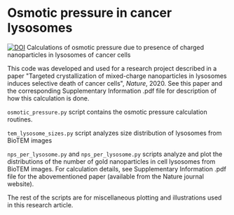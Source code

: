 # Osmotic pressure in cancer lysosomes
[![DOI](https://zenodo.org/badge/157850322.svg)](https://zenodo.org/badge/latestdoi/157850322)
Calculations of osmotic pressure due to presence of charged nanoparticles in lysosomes of cancer cells

This code was developed and used for a research project described in a paper "Targeted crystallization of mixed-charge 
nanoparticles in lysosomes induces selective death of cancer cells", *Nature*, 2020. See this paper and the
corresponding Supplementary Information .pdf file for description of how this calculation is done.

```osmotic_pressure.py``` script contains the osmotic pressure calculation routines.

```tem_lysosome_sizes.py``` script analyzes size distribution of lysosomes from BioTEM images

```nps_per_lysosome.py``` and ```nps_per_lysosome.py``` scripts analyze and plot 
the distributions of the number of gold nanoparticles in cell lysosomes from BioTEM images. For calculation details,
see Supplementary Information .pdf file for the abovementioned paper (available from the Nature journal website).

The rest of the scripts are for miscellaneous plotting and illustrations used in this research article. 
